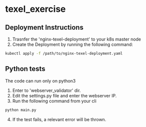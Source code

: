 # texel_exercise

## Deployment Instructions
1. Trasnfer the 'nginx-texel-deployment' to your k8s master node
2. Create the Deployment by running the following command:
```bash
kubectl apply -f /path/to/nginx-texel-deployment.yaml
```

## Python tests
The code can run only on python3 
1. Enter to 'webserver_validator' dir.
2. Edit the settings.py file and enter the webserver IP.
3. Run the following command from your cli
```bash
python main.py
```
4. If the test fails, a relevant error will be thrown. 
